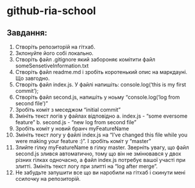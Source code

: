 # github-ria-school

## Завдання:

1. Створіть репозиторій на гітхаб.
2. Зклонуйте його собі локально.
3. Створіть файл .gitignore який забороняє комітити файл someSensetiveInformation.txt
4. Створіть файл readme.md і зробіть коротенький опис на маркдауні. Що завгодно.
5. Створіть файл index.js. У файлі напишіть: console.log(‘this is my first commit’);
6. Створіть файл second.js, напишіть у ноьму “console.log(‘log from second file’)”
7. Зробіть коміт з меседжом “initial commit”
8. Змініть текст логів у файлах відповідно
   a. index.js - “some eversome feature”
   b. second.js - “new log from second file”
9. Зробіть коміт у новий бранч myFeatureName
10. Змініть текст логу у файлі index.js на “I’ve changed this file while you were making your
    feature :)”. І зробіть коміт у “master”
11. Злийте гілку myFeatureName в гілку master. Зверніть увагу, що файл second.js злився
    автоматично, тому що він не змінювався у двох різних гілках одночасно, а файл
    index.js потребує вашої участі при злитті. Змініть текст логу при злитті на “log after
    merge”.
12. Не забудьте запушити все що ви наробили на гітхаб і скинути мені ссилочку на
    репозиторій.